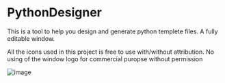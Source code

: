 # PythonDesigner

This is a tool to help you design and generate python templete files. A fully editable window. 

All the icons used in this project is free to use with/without attribution. No using of the window logo for commercial puropse without permission

![image](https://user-images.githubusercontent.com/64060109/124390264-5924e880-dd08-11eb-8105-d5f990b21030.png)
